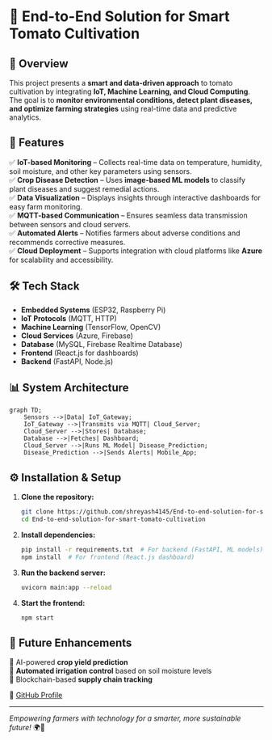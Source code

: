 # 🍅 End-to-End Solution for Smart Tomato Cultivation

## 🌱 Overview
This project presents a **smart and data-driven approach** to tomato cultivation by integrating **IoT, Machine Learning, and Cloud Computing**. The goal is to **monitor environmental conditions, detect plant diseases, and optimize farming strategies** using real-time data and predictive analytics.

## 🚀 Features
✅ **IoT-based Monitoring** – Collects real-time data on temperature, humidity, soil moisture, and other key parameters using sensors.  
✅ **Crop Disease Detection** – Uses **image-based ML models** to classify plant diseases and suggest remedial actions.  
✅ **Data Visualization** – Displays insights through interactive dashboards for easy farm monitoring.  
✅ **MQTT-based Communication** – Ensures seamless data transmission between sensors and cloud servers.  
✅ **Automated Alerts** – Notifies farmers about adverse conditions and recommends corrective measures.  
✅ **Cloud Deployment** – Supports integration with cloud platforms like **Azure** for scalability and accessibility.  

## 🛠 Tech Stack
- **Embedded Systems** (ESP32, Raspberry Pi)
- **IoT Protocols** (MQTT, HTTP)
- **Machine Learning** (TensorFlow, OpenCV)
- **Cloud Services** (Azure, Firebase)
- **Database** (MySQL, Firebase Realtime Database)
- **Frontend** (React.js for dashboards)
- **Backend** (FastAPI, Node.js)

## 📊 System Architecture
```mermaid
graph TD;
    Sensors -->|Data| IoT_Gateway;
    IoT_Gateway -->|Transmits via MQTT| Cloud_Server;
    Cloud_Server -->|Stores| Database;
    Database -->|Fetches| Dashboard;
    Cloud_Server -->|Runs ML Model| Disease_Prediction;
    Disease_Prediction -->|Sends Alerts| Mobile_App;
```

## ⚙️ Installation & Setup
1. **Clone the repository:**
   ```sh
   git clone https://github.com/shreyash4145/End-to-end-solution-for-smart-tomato-cultivation.git
   cd End-to-end-solution-for-smart-tomato-cultivation
   ```
2. **Install dependencies:**
   ```sh
   pip install -r requirements.txt  # For backend (FastAPI, ML models)
   npm install  # For frontend (React.js dashboard)
   ```
3. **Run the backend server:**
   ```sh
   uvicorn main:app --reload
   ```
4. **Start the frontend:**
   ```sh
   npm start
   ```

## 📌 Future Enhancements
🔹 AI-powered **crop yield prediction**  
🔹 **Automated irrigation control** based on soil moisture levels  
🔹 Blockchain-based **supply chain tracking**  
 
🔗 [GitHub Profile](https://github.com/shreyash4145)  

---
*Empowering farmers with technology for a smarter, more sustainable future!* 🌍🚜
